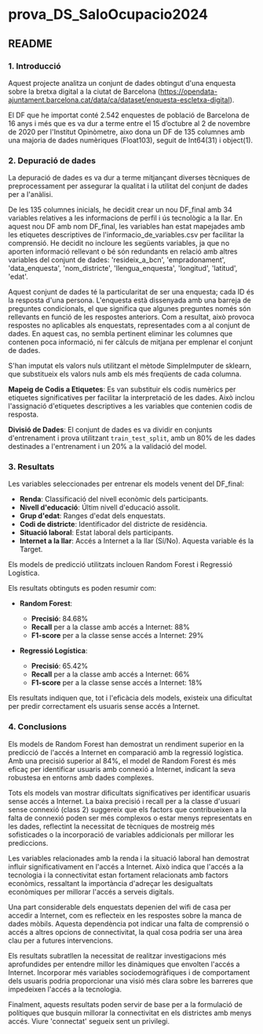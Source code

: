 # prova_DS_SaloOcupacio2024

## README

### 1. Introducció
Aquest projecte analitza un conjunt de dades obtingut d'una enquesta sobre la bretxa digital a la ciutat de Barcelona (https://opendata-ajuntament.barcelona.cat/data/ca/dataset/enquesta-escletxa-digital). 

El DF que he importat conté 2.542 enquestes de població de Barcelona de 16 anys i més que es va dur a terme entre el 15 d’octubre al 2 de novembre de 2020 per l'Institut Opinòmetre, aixo dona un DF de 135 columnes amb una majoria de dades numèriques (Float103), seguit de Int64(31) i object(1).

### 2. Depuració de dades
La depuració de dades es va dur a terme mitjançant diverses tècniques de preprocessament per assegurar la qualitat i la utilitat del conjunt de dades per a l'anàlisi. 

De les 135 columnes inicials, he decidit crear un nou DF_final amb 34 variables relatives a les informacions de perfil i ús tecnològic a la llar. En aquest nou DF amb nom DF_final, les variables han estat mapejades amb les etiquetes descriptives de l'informacio_de_variables.csv per facilitar la comprensió. He decidit no incloure les següents variables, ja que no aporten informació rellevant o bé són redundants en relació amb altres variables del conjunt de dades: 'resideix_a_bcn', 'empradonament', 'data_enquesta', 'nom_districte', 'llengua_enquesta', 'longitud', 'latitud', 'edat'.

Aquest conjunt de dades té la particularitat de ser una enquesta; cada ID és la resposta d'una persona. L'enquesta està dissenyada amb una barreja de preguntes condicionals, el que significa que algunes preguntes només són rellevants en funció de les respostes anteriors. Com a resultat, això provoca respostes no aplicables als enquestats, representades com a <Nan> al conjunt de dades. En aquest cas, no sembla pertinent eliminar les columnes que contenen poca informació, ni fer càlculs de mitjana per emplenar el conjunt de dades.

S'han imputat els valors nuls utilitzant el mètode SimpleImputer de sklearn, que substitueix els valors nuls amb els més freqüents de cada columna.

**Mapeig de Codis a Etiquetes**: Es van substituir els codis numèrics per etiquetes significatives per facilitar la interpretació de les dades. Això inclou l'assignació d'etiquetes descriptives a les variables que contenien codis de resposta.

**Divisió de Dades**: El conjunt de dades es va dividir en conjunts d'entrenament i prova utilitzant `train_test_split`, amb un 80% de les dades destinades a l'entrenament i un 20% a la validació del model.

### 3. Resultats
Les variables seleccionades per entrenar els models venent del DF_final:
- **Renda**: Classificació del nivell econòmic dels participants.
- **Nivell d'educació**: Últim nivell d'educació assolit.
- **Grup d'edat**: Ranges d'edat dels enquestats.
- **Codi de districte**: Identificador del districte de residència.
- **Situació laboral**: Estat laboral dels participants.
- **Internet a la llar**: Accés a Internet a la llar (Sí/No). Aquesta variable és la Target. 

Els models de predicció utilitzats inclouen Random Forest i Regressió Logística. 

Els resultats obtinguts es poden resumir com:
- **Random Forest**:
  - **Precisió**: 84.68%
  - **Recall** per a la classe amb accés a Internet: 88%
  - **F1-score** per a la classe sense accés a Internet: 29%

- **Regressió Logística**:
  - **Precisió**: 65.42%
  - **Recall** per a la classe amb accés a Internet: 66%
  - **F1-score** per a la classe sense accés a Internet: 18%

Els resultats indiquen que, tot i l'eficàcia dels models, existeix una dificultat per predir correctament els usuaris sense accés a Internet.

### 4. Conclusions
Els models de Random Forest han demostrat un rendiment superior en la predicció de l'accés a Internet en comparació amb la regressió logística. Amb una precisió superior al 84%, el model de Random Forest és més eficaç per identificar usuaris amb connexió a Internet, indicant la seva robustesa en entorns amb dades complexes.

Tots els models van mostrar dificultats significatives per identificar usuaris sense accés a Internet. La baixa precisió i recall per a la classe d'usuari sense connexió (class 2) suggereix que els factors que contribueixen a la falta de connexió poden ser més complexos o estar menys representats en les dades, reflectint la necessitat de tècniques de mostreig més sofisticades o la incorporació de variables addicionals per millorar les prediccions.

Les variables relacionades amb la renda i la situació laboral han demostrat influir significativament en l'accés a Internet. Això indica que l'accés a la tecnologia i la connectivitat estan fortament relacionats amb factors econòmics, ressaltant la importància d'adreçar les desigualtats econòmiques per millorar l'accés a serveis digitals.

Una part considerable dels enquestats depenien del wifi de casa per accedir a Internet, com es reflecteix en les respostes sobre la manca de dades mòbils. Aquesta dependència pot indicar una falta de comprensió o accés a altres opcions de connectivitat, la qual cosa podria ser una àrea clau per a futures intervencions.

Els resultats subratllen la necessitat de realitzar investigacions més aprofundides per entendre millor les dinàmiques que envolten l'accés a Internet. Incorporar més variables sociodemogràfiques i de comportament dels usuaris podria proporcionar una visió més clara sobre les barreres que impedeixen l'accés a la tecnologia.

Finalment, aquests resultats poden servir de base per a la formulació de polítiques que busquin millorar la connectivitat en els districtes amb menys accés. Viure 'connectat' segueix sent un privilegi.
